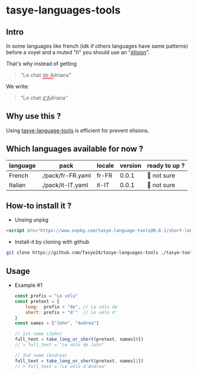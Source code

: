 # tasye-languages-tools

## Intro
In some languages like french (idk if others languages have same patterns) before a voyel and a muted "*h*" you should use an "[*élision*](https://fr.wiktionary.org/wiki/%C3%A9lision)".

That's why instead of getting
> "Le chat <u style="text-decoration: #f00 wavy underline">de A</u>driana"

We write:
> "Le chat <u>d'A</u>driana"

## Why use this ?
Using [tasye-language-tools](https://github.com/Tasye24/tasye-languages-tools) is efficient for prevent elisions.

## Which languages available for now ?
| language | pack | locale | version | ready to up ? |
| -------- | ---- | ------ | ------- | ------------- |
| French   | ./pack/fr-FR.yaml | fr-FR | 0.0.1 | :small_orange_diamond: not sure |
| Italian  | ./pack/it-IT.yaml | it-IT | 0.0.1 | :small_orange_diamond: not sure |

## How-to install it ?
- Unsing unpkg
```html
<script src="https://www.unpkg.com/tasye-language-tools@0.0.1/short-long.min.js"></script>
```
- Install-it by cloning with github
```sh
git clone https://github.com/Tasye24/tasye-languages-tools ./tasye-tools/languages
```
## Usage
* Example #1
    ```js
    const prefix = "Le vélo"
    const pretext = {
        long:  prefix + "de", // Le vélo de
        short: prefix + "d'"  // Le vélo d'
    }
    const names = ["John", "Andrea"]

    // 1st name (John)
    full_text = take_long_or_short(pretext, names[0])
    // > full_text = "Le vélo de John"

    // 2nd name (Andrea)
    full_text = take_long_or_short(pretext, names[1])
    // > full_text = "Le vélo d'Andrea"
    ```
